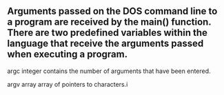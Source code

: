 Arguments passed on the DOS command line to a program are
 received by the main() function. There are two predefined
 variables within the language that receive the arguments
 passed when executing a program.
----------------------------------------------------------------
argc
integer
contains the number of arguments that have been entered.


argv
array
array of pointers to characters.i
